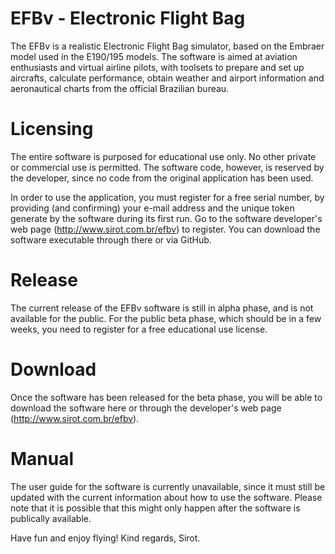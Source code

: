 # EFBv - Electronic Flight Bag

The EFBv is a realistic Electronic Flight Bag simulator, based on the Embraer model used in the E190/195 models. The software is aimed at aviation enthusiasts and virtual airline pilots, with toolsets to prepare and set up aircrafts, calculate performance, obtain weather and airport information and aeronautical charts from the official Brazilian bureau.

# Licensing

The entire software is purposed for educational use only. No other private or commercial use is permitted. The software code, however, is reserved by the developer, since no code from the original application has been used.

In order to use the application, you must register for a free serial number, by providing (and confirming) your e-mail address and the unique token generate by the software during its first run. Go to the software developer's web page (http://www.sirot.com.br/efbv) to register. You can download the software executable through there or via GitHub.

# Release

The current release of the EFBv software is still in alpha phase, and is not available for the public. For the public beta phase, which should be in a few weeks, you need to register for a free educational use license.

# Download

Once the software has been released for the beta phase, you will be able to download the software here or through the developer's web page (http://www.sirot.com.br/efbv).

# Manual

The user guide for the software is currently unavailable, since it must still be updated with the current information about how to use the software. Please note that it is possible that this might only happen after the software is publically available.

Have fun and enjoy flying!
Kind regards, Sirot.
